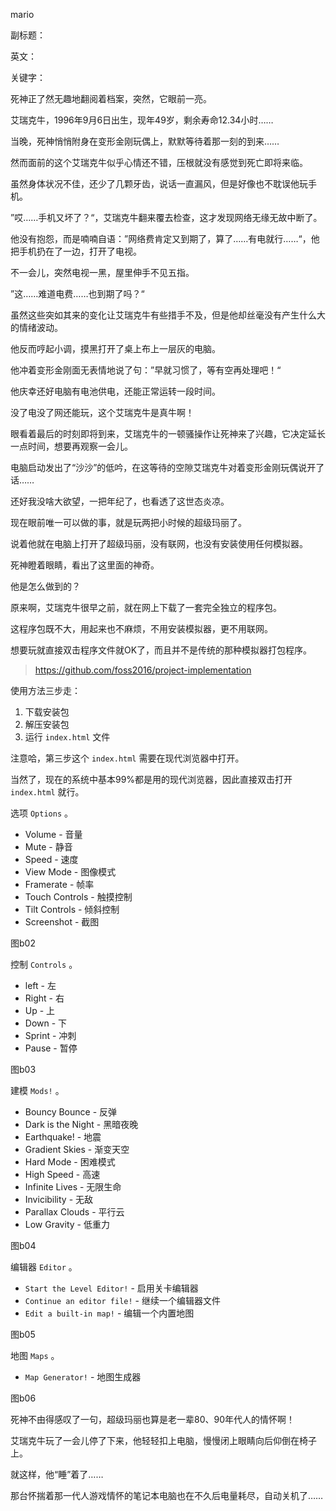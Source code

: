 mario

副标题：

英文：

关键字：





死神正了然无趣地翻阅着档案，突然，它眼前一亮。

艾瑞克牛，1996年9月6日出生，现年49岁，剩余寿命12.34小时……

当晚，死神悄悄附身在变形金刚玩偶上，默默等待着那一刻的到来……



然而面前的这个艾瑞克牛似乎心情还不错，压根就没有感觉到死亡即将来临。

虽然身体状况不佳，还少了几颗牙齿，说话一直漏风，但是好像也不耽误他玩手机。

”哎……手机又坏了？“，艾瑞克牛翻来覆去检查，这才发现网络无缘无故中断了。

他没有抱怨，而是喃喃自语：”网络费肯定又到期了，算了……有电就行……“，他把手机扔在了一边，打开了电视。

不一会儿，突然电视一黑，屋里伸手不见五指。

”这……难道电费……也到期了吗？“

虽然这些突如其来的变化让艾瑞克牛有些措手不及，但是他却丝毫没有产生什么大的情绪波动。

他反而哼起小调，摸黑打开了桌上布上一层灰的电脑。

他冲着变形金刚面无表情地说了句：”早就习惯了，等有空再处理吧！“

他庆幸还好电脑有电池供电，还能正常运转一段时间。



没了电没了网还能玩，这个艾瑞克牛是真牛啊！

眼看着最后的时刻即将到来，艾瑞克牛的一顿骚操作让死神来了兴趣，它决定延长一点时间，想要再观察一会儿。

电脑启动发出了“沙沙”的低吟，在这等待的空隙艾瑞克牛对着变形金刚玩偶说开了话……



还好我没啥大欲望，一把年纪了，也看透了这世态炎凉。

现在眼前唯一可以做的事，就是玩两把小时候的超级玛丽了。

说着他就在电脑上打开了超级玛丽，没有联网，也没有安装使用任何模拟器。

死神瞪着眼睛，看出了这里面的神奇。

他是怎么做到的？



原来啊，艾瑞克牛很早之前，就在网上下载了一套完全独立的程序包。

这程序包既不大，用起来也不麻烦，不用安装模拟器，更不用联网。

想要玩就直接双击程序文件就OK了，而且并不是传统的那种模拟器打包程序。











> https://github.com/foss2016/project-implementation



使用方法三步走：

1. 下载安装包
2. 解压安装包
3. 运行 `index.html` 文件



注意哈，第三步这个 `index.html` 需要在现代浏览器中打开。

当然了，现在的系统中基本99%都是用的现代浏览器，因此直接双击打开 `index.html` 就行。



选项 `Options` 。

* Volume - 音量
* Mute - 静音
* Speed - 速度
* View Mode - 图像模式
* Framerate - 帧率
* Touch Controls - 触摸控制
* Tilt Controls - 倾斜控制
* Screenshot - 截图

图b02



控制 `Controls` 。

* left - 左
* Right - 右
* Up - 上
* Down - 下
* Sprint - 冲刺
* Pause - 暂停

图b03



建模 `Mods!` 。

* Bouncy Bounce - 反弹
* Dark is the Night - 黑暗夜晚
* Earthquake! - 地震
* Gradient Skies - 渐变天空
* Hard Mode - 困难模式
* High Speed - 高速
* Infinite Lives - 无限生命
* Invicibility - 无敌
* Parallax Clouds - 平行云
* Low Gravity - 低重力

图b04



编辑器 `Editor` 。

* `Start the Level Editor!` - 启用关卡编辑器
* `Continue an editor file!` - 继续一个编辑器文件
* `Edit a built-in map!` - 编辑一个内置地图

图b05



地图 `Maps` 。

* `Map Generator!` - 地图生成器

图b06





死神不由得感叹了一句，超级玛丽也算是老一辈80、90年代人的情怀啊！

艾瑞克牛玩了一会儿停了下来，他轻轻扣上电脑，慢慢闭上眼睛向后仰倒在椅子上。

就这样，他“睡”着了……

那台怀揣着那一代人游戏情怀的笔记本电脑也在不久后电量耗尽，自动关机了……



